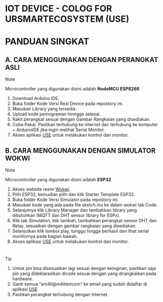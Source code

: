 # IOT DEVICE - COLOG FOR URSMARTECOSYSTEM (USE)

# PANDUAN SINGKAT

## A. CARA MENGGUNAKAN DENGAN PERANGKAT ASLI

> [!NOTE]
> Microcontroller yang digunakan disini adalah **NodeMCU ESP8266**

1. Download Arduino IDE.
2. Buka folder Kode Versi Real Device pada repostory ini.
3. Masukan Library yang tersedia.
4. Upload kode pemograman hinngga selesai.
5. Rakit perangkat sesuai dengan Gambar Rangkaian yang disediakan.
6. Coba Pakai. Pastikan terhubung ke internet dan terhubung ke komputer + ArduinoIDE jika ingin melihat Serial Monitor.
7. Akses aplikasi [USE](https://ursmartecosystem.my.id) untuk melakukan kontrol dan monitor.

## B. CARA MENGGUNAKAN DENGAN SIMULATOR WOKWI

> [!NOTE]
> Microcontroller yang digunakan disini adalah **ESP32**

1. Akses website resmi [Wokwi](https://wokwi.com/).
2. Pilih ESP32, kemudian pilih dan klik Starter Template ESP32.
3. Buka folder Kode Versi Simulator pada repostory ini.
4. Masukan kode yang ada pada file sketch.ino ke dalam wokwi tab Code.
5. Selanjutnya klik Library Manager dan tambahkan library yang dibutuhkan (MQTT dan DHT sensor library for ESPx).
6. Klik tab Simulation, klik tambah, tambahkan perangkat sensor DHT dan Relay, sesuaikan dengan gambar rangkaian yang disediakan.
7. Selanjutkan klik tombol play, tunggu hingga berhasil dan lihat serial monitornya pada bagian bawah.
8. Akses aplikasi [USE](https://ursmartecosystem.my.id) untuk melakukan kontrol dan monitor.

# 
> [!TIP]
> 1. Untuk pin bisa disesuaikan lagi sesuai dengan keinginan, pastikan saja pin yang dideklarasikan dicode sesuai dengan yang dirangkaikan pada hardware.
> 2. Ganti semua "em4il@m4ildotcom" ke email yang sudah didaftar di aplikasi [USE](https://ursmartecosystem.my.id)
> 3. Pastikan perangkat terhubung dengan Internet.
